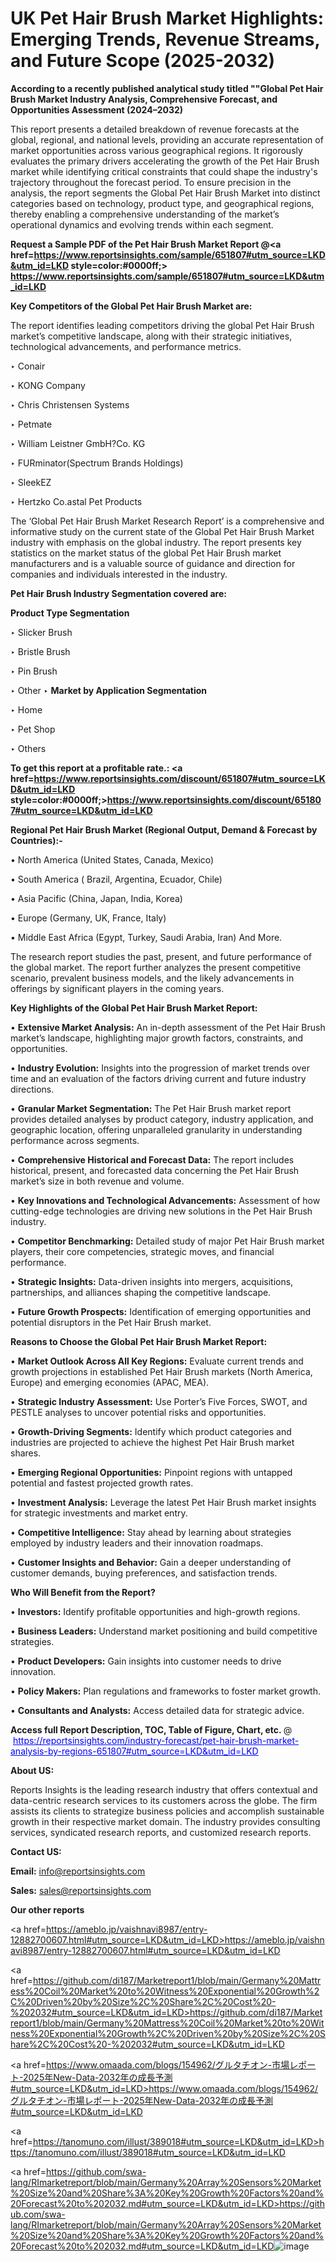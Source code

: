 # UK Pet Hair Brush Market Highlights: Emerging Trends, Revenue Streams, and Future Scope (2025-2032)

<strong>According to a recently published analytical study titled ""Global Pet Hair Brush Market Industry Analysis, Comprehensive Forecast, and Opportunities Assessment (2024–2032)</strong>

This report presents a detailed breakdown of revenue forecasts at the global, regional, and national levels, providing an accurate representation of market opportunities across various geographical regions. It rigorously evaluates the primary drivers accelerating the growth of the Pet Hair Brush market while identifying critical constraints that could shape the industry's trajectory throughout the forecast period. To ensure precision in the analysis, the report segments the Global Pet Hair Brush Market into distinct categories based on technology, product type, and geographical regions, thereby enabling a comprehensive understanding of the market’s operational dynamics and evolving trends within each segment.

<strong>Request a Sample PDF of the Pet Hair Brush Market Report </strong><strong>@<a href=https://www.reportsinsights.com/sample/651807#utm_source=LKD&utm_id=LKD style=color:#0000ff;> https://www.reportsinsights.com/sample/651807#utm_source=LKD&utm_id=LKD</a></strong></font>

<strong>Key Competitors of the Global Pet Hair Brush Market are:</strong>

The report identifies leading competitors driving the global Pet Hair Brush market’s competitive landscape, along with their strategic initiatives, technological advancements, and performance metrics.

‣ Conair

‣ KONG Company

‣ Chris Christensen Systems

‣ Petmate

‣ William Leistner GmbH?Co. KG

‣ FURminator(Spectrum Brands Holdings)

‣ SleekEZ

‣ Hertzko
 Co.astal Pet Products

The ‘Global Pet Hair Brush Market Research Report’ is a comprehensive and informative study on the current state of the Global Pet Hair Brush Market industry with emphasis on the global industry. The report presents key statistics on the market status of the global Pet Hair Brush market manufacturers and is a valuable source of guidance and direction for companies and individuals interested in the industry.

<strong>Pet Hair Brush Industry Segmentation covered are:</strong>

<strong>Product Type Segmentation</strong>

‣ Slicker Brush

‣ Bristle Brush

‣ Pin Brush

‣ Other
‣ 
<strong>Market by Application Segmentation</strong>

‣ Home

‣ Pet Shop

‣ Others

<strong>To get this report at a profitable rate.: <a href=https://www.reportsinsights.com/discount/651807#utm_source=LKD&utm_id=LKD style=color:#0000ff;>https://www.reportsinsights.com/discount/651807#utm_source=LKD&utm_id=LKD</a></strong></font>

<strong>Regional Pet Hair Brush Market (Regional Output, Demand &amp; Forecast by Countries):-</strong>

• North America (United States, Canada, Mexico)

• South America ( Brazil, Argentina, Ecuador, Chile)

• Asia Pacific (China, Japan, India, Korea)

• Europe (Germany, UK, France, Italy)

• Middle East Africa (Egypt, Turkey, Saudi Arabia, Iran) And More.

The research report studies the past, present, and future performance of the global market. The report further analyzes the present competitive scenario, prevalent business models, and the likely advancements in offerings by significant players in the coming years.

<strong>Key Highlights of the Global Pet Hair Brush Market Report:</strong>

• <strong>Extensive Market Analysis:</strong> An in-depth assessment of the Pet Hair Brush market’s landscape, highlighting major growth factors, constraints, and opportunities.

• <strong>Industry Evolution:</strong> Insights into the progression of market trends over time and an evaluation of the factors driving current and future industry directions.

• <strong>Granular Market Segmentation:</strong> The Pet Hair Brush market report provides detailed analyses by product category, industry application, and geographic location, offering unparalleled granularity in understanding performance across segments.

• <strong>Comprehensive Historical and Forecast Data:</strong> The report includes historical, present, and forecasted data concerning the Pet Hair Brush market’s size in both revenue and volume.

• <strong>Key Innovations and Technological Advancements:</strong> Assessment of how cutting-edge technologies are driving new solutions in the Pet Hair Brush industry.

• <strong>Competitor Benchmarking:</strong> Detailed study of major Pet Hair Brush market players, their core competencies, strategic moves, and financial performance.

• <strong>Strategic Insights:</strong> Data-driven insights into mergers, acquisitions, partnerships, and alliances shaping the competitive landscape.

• <strong>Future Growth Prospects:</strong> Identification of emerging opportunities and potential disruptors in the Pet Hair Brush market.

<strong>Reasons to Choose the Global Pet Hair Brush Market Report:</strong>

• <strong>Market Outlook Across All Key Regions:</strong> Evaluate current trends and growth projections in established Pet Hair Brush markets (North America, Europe) and emerging economies (APAC, MEA).

• <strong>Strategic Industry Assessment:</strong> Use Porter’s Five Forces, SWOT, and PESTLE analyses to uncover potential risks and opportunities.

• <strong>Growth-Driving Segments:</strong> Identify which product categories and industries are projected to achieve the highest Pet Hair Brush market shares.

• <strong>Emerging Regional Opportunities:</strong> Pinpoint regions with untapped potential and fastest projected growth rates.

• <strong>Investment Analysis:</strong> Leverage the latest Pet Hair Brush market insights for strategic investments and market entry.

• <strong>Competitive Intelligence:</strong> Stay ahead by learning about strategies employed by industry leaders and their innovation roadmaps.

• <strong>Customer Insights and Behavior:</strong> Gain a deeper understanding of customer demands, buying preferences, and satisfaction trends.

<strong>Who Will Benefit from the Report?</strong>

• <strong>Investors:</strong> Identify profitable opportunities and high-growth regions.

• <strong>Business Leaders:</strong> Understand market positioning and build competitive strategies.

• <strong>Product Developers:</strong> Gain insights into customer needs to drive innovation.

• <strong>Policy Makers:</strong> Plan regulations and frameworks to foster market growth.

• <strong>Consultants and Analysts:</strong> Access detailed data for strategic advice.
</ul>
<strong>Access full Report Description, TOC, Table of Figure, Chart, etc. </strong>@  <a href=https://reportsinsights.com/industry-forecast/pet-hair-brush-market-analysis-by-regions-651807#utm_source=LKD&utm_id=LKD style=color:#0000ff;>https://reportsinsights.com/industry-forecast/pet-hair-brush-market-analysis-by-regions-651807#utm_source=LKD&utm_id=LKD</a></font>

<strong><strong>About US</strong>:</strong>

Reports Insights is the leading research industry that offers contextual and data-centric research services to its customers across the globe. The firm assists its clients to strategize business policies and accomplish sustainable growth in their respective market domain. The industry provides consulting services, syndicated research reports, and customized research reports.

<strong>Contact US:</strong>

<p class=""""><b>Email:</b> <a href=mailto:info@reportsinsights.com>info@reportsinsights.com</a></p>
<p class=""""><b>Sales:</b> <a href=mailto:sales@reportsinsights.com>sales@reportsinsights.com</a></p>

<strong>Our other reports</strong>

<a href=https://ameblo.jp/vaishnavi8987/entry-12882700607.html#utm_source=LKD&utm_id=LKD>https://ameblo.jp/vaishnavi8987/entry-12882700607.html#utm_source=LKD&utm_id=LKD</a>

<a href=https://github.com/di187/Marketreport1/blob/main/Germany%20Mattress%20Coil%20Market%20to%20Witness%20Exponential%20Growth%2C%20Driven%20by%20Size%2C%20Share%2C%20Cost%20-%202032#utm_source=LKD&utm_id=LKD>https://github.com/di187/Marketreport1/blob/main/Germany%20Mattress%20Coil%20Market%20to%20Witness%20Exponential%20Growth%2C%20Driven%20by%20Size%2C%20Share%2C%20Cost%20-%202032#utm_source=LKD&utm_id=LKD</a>

<a href=https://www.omaada.com/blogs/154962/グルタチオン-市場レポート-2025年New-Data-2032年の成長予測#utm_source=LKD&utm_id=LKD>https://www.omaada.com/blogs/154962/グルタチオン-市場レポート-2025年New-Data-2032年の成長予測#utm_source=LKD&utm_id=LKD</a>

<a href=https://tanomuno.com/illust/389018#utm_source=LKD&utm_id=LKD>https://tanomuno.com/illust/389018#utm_source=LKD&utm_id=LKD</a>

<a href=https://github.com/swa-lang/RImarketreport/blob/main/Germany%20Array%20Sensors%20Market%20Size%20and%20Share%3A%20Key%20Growth%20Factors%20and%20Forecast%20to%202032.md#utm_source=LKD&utm_id=LKD>https://github.com/swa-lang/RImarketreport/blob/main/Germany%20Array%20Sensors%20Market%20Size%20and%20Share%3A%20Key%20Growth%20Factors%20and%20Forecast%20to%202032.md#utm_source=LKD&utm_id=LKD</a>![image](https://github.com/user-attachments/assets/ef63822f-24ee-4e4b-afe1-50b8a4a1c351)
